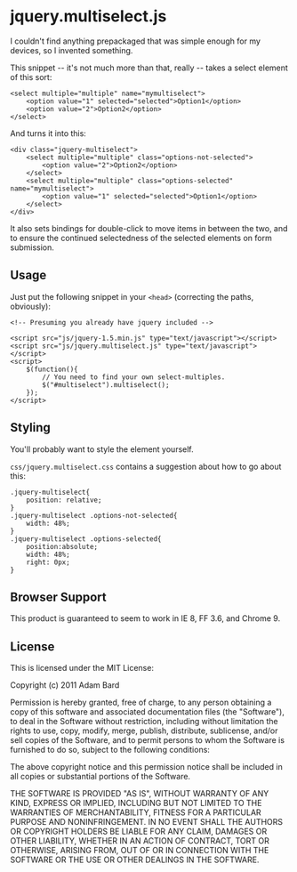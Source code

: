 jquery.multiselect.js
=============================

I couldn't find anything prepackaged that was simple enough for my devices, so I invented something.

This snippet -- it's not much more than that, really -- takes a select element of this sort:

    <select multiple="multiple" name="mymultiselect">
        <option value="1" selected="selected">Option1</option>
        <option value="2">Option2</option>
    </select>

And turns it into this:

    <div class="jquery-multiselect">
        <select multiple="multiple" class="options-not-selected">
            <option value="2">Option2</option>
        </select>
        <select multiple="multiple" class="options-selected" name="mymultiselect">
            <option value="1" selected="selected">Option1</option>
        </select>
    </div>

It also sets bindings for double-click to move items in between
the two, and to ensure the continued selectedness of the selected
elements on form submission.

Usage
------

Just put the following snippet in your `<head>` (correcting the paths, obviously):

    <!-- Presuming you already have jquery included -->

    <script src="js/jquery-1.5.min.js" type="text/javascript"></script>
    <script src="js/jquery.multiselect.js" type="text/javascript"></script>
    <script>
        $(function(){
            // You need to find your own select-multiples.
            $("#multiselect").multiselect();
        });
    </script>

Styling
--------

You'll probably want to style the element yourself.

`css/jquery.multiselect.css` contains a suggestion about how to go
about this:

    .jquery-multiselect{
        position: relative;
    }
    .jquery-multiselect .options-not-selected{
        width: 48%;
    }
    .jquery-multiselect .options-selected{
        position:absolute;
        width: 48%;
        right: 0px;
    }

Browser Support
-----------------

This product is guaranteed to seem to work in IE 8, FF 3.6, and Chrome 9.

License
--------

This is licensed under the MIT License:

Copyright (c) 2011 Adam Bard

Permission is hereby granted, free of charge, to any person obtaining a copy
of this software and associated documentation files (the "Software"), to deal
in the Software without restriction, including without limitation the rights
to use, copy, modify, merge, publish, distribute, sublicense, and/or sell
copies of the Software, and to permit persons to whom the Software is
furnished to do so, subject to the following conditions:

The above copyright notice and this permission notice shall be included in
all copies or substantial portions of the Software.

THE SOFTWARE IS PROVIDED "AS IS", WITHOUT WARRANTY OF ANY KIND, EXPRESS OR
IMPLIED, INCLUDING BUT NOT LIMITED TO THE WARRANTIES OF MERCHANTABILITY,
FITNESS FOR A PARTICULAR PURPOSE AND NONINFRINGEMENT. IN NO EVENT SHALL THE
AUTHORS OR COPYRIGHT HOLDERS BE LIABLE FOR ANY CLAIM, DAMAGES OR OTHER
LIABILITY, WHETHER IN AN ACTION OF CONTRACT, TORT OR OTHERWISE, ARISING FROM,
OUT OF OR IN CONNECTION WITH THE SOFTWARE OR THE USE OR OTHER DEALINGS IN
THE SOFTWARE.

